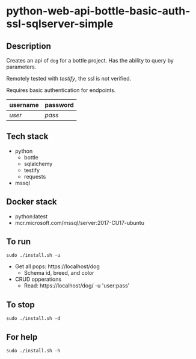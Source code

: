 # python-web-api-bottle-basic-auth-ssl-sqlserver-simple

## Description
Creates an api of `dog` for a bottle project.
Has the ability to query by parameters.

Remotely tested with *testify*, the ssl is not verified.

Requires basic authentication for endpoints.

| username | password |
| -------- | -------- |
| *user* | *pass* |

## Tech stack
- python
  - bottle
  - sqlalchemy
  - testify
  - requests
- mssql

## Docker stack
- python:latest
- mcr.microsoft.com/mssql/server:2017-CU17-ubuntu

## To run
`sudo ./install.sh -u`
- Get all pops: https://localhost/dog
  - Schema id, breed, and color
- CRUD opperations
  - Read: https://localhost/dog/<id> -u 'user:pass'

## To stop
`sudo ./install.sh -d`

## For help
`sudo ./install.sh -h`
